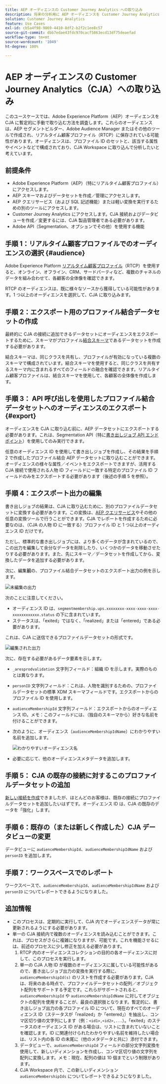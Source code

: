 ```yaml
---
title: AEP オーディエンスの Customer Journey Analytics への取り込み
description: 将来の分析用に AEP オーディエンスを Customer Journey Analytics に取り込む方法を説明します。
solution: Customer Journey Analytics
feature: Use Cases
exl-id: cb5a4f98-9869-4410-8df2-b2f2c1ee8c57
source-git-commit: dbb7edae43fdc970cacf5863ecd13df75deaefad
workflow-type: tm+mt
source-wordcount: '1049'
ht-degree: 100%

---
```


# AEP オーディエンスの Customer Journey Analytics（CJA）への取り込み

このユースケースでは、Adobe Experience Platform（AEP）オーディエンスを CJA に暫定的に手動で取り込む方法を調査します。これらのオーディエンスは、AEP セグメントビルダー、Adobe Audience Manager またはその他のツールで作成され、リアルタイム顧客プロファイル（RTCP）に保存されている可能性があります。オーディエンスは、プロファイル ID のセットと、該当する属性やイベントなどで構成されており、CJA Workspace に取り込んで分析したいと考えています。

## 前提条件

* Adobe Experience Platform（AEP）（特にリアルタイム顧客プロファイル）にアクセスします。
* AEP スキーマおよびデータセットを作成／管理にアクセスします。
* AEP クエリサービス（および SQL 記述機能）または軽い変換を実行するための別のツールにアクセスします。
* Customer Journey Analytics にアクセスします。CJA 接続およびデータビューを作成／変更するには、CJA 製品管理者である必要があります。
* Adobe API（Segmentation、オプションでその他）を使用する機能

## 手順 1：リアルタイム顧客プロファイルでのオーディエンスの選択 {#audience}

Adobe Experience Platform [リアルタイム顧客プロファイル](https://experienceleague.adobe.com/docs/experience-platform/profile/home.html?lang=ja)（RTCP）を使用すると、オンライン、オフライン、CRM、サードパーティなど、複数のチャネルのデータを組み合わせて、各顧客の全体像を確認できます。

RTCP のオーディエンスは、既に様々なソースから獲得している可能性があります。1 つ以上のオーディエンスを選択して、CJA に取り込みます。

## 手順 2：エクスポート用のプロファイル結合データセットの作成

最終的に CJA の接続に追加できるデータセットにオーディエンスをエクスポートするために、スキーマがプロファイル[結合スキーマ](https://experienceleague.adobe.com/docs/experience-platform/profile/union-schemas/union-schema.html?lang=ja#understanding-union-schemas)であるデータセットを作成する必要があります。

結合スキーマは、同じクラスを共有し、プロファイルが有効になっている複数のスキーマで構成されています。結合スキーマを使用すると、同じクラスを共有するスキーマ内に含まれるすべてのフィールドの融合を確認できます。リアルタイム顧客プロファイルは、結合スキーマを使用して、各顧客の全体像を作成します。

## 手順 3： API 呼び出しを使用したプロファイル結合データセットへのオーディエンスのエクスポート {#export}

オーディエンスを CJA に取り込む前に、AEP データセットにエクスポートする必要があります。これは、Segmentation API（特に[書き出しジョブ API エンドポイント](https://experienceleague.adobe.com/docs/experience-platform/segmentation/api/export-jobs.html?lang=ja)）を使用してのみ実行できます。

任意のオーディエンス ID を使用して書き出しジョブを作成し、その結果を手順 2 で作成したプロファイル結合 AEP データセットに取り込むことができます。オーディエンスの様々な属性／イベントをエクスポートできますが、活用する CJA 接続で使用される人物 ID フィールドに一致する特定のプロファイル ID フィールドのみをエクスポートする必要があります（後述の手順 5 を参照）。

## 手順 4：エクスポート出力の編集

書き出しジョブの結果は、CJA に取り込むために、別のプロファイルデータセットに変換する必要があります。この変換は、[AEP クエリサービス](https://experienceleague.adobe.com/docs/experience-platform/query/home.html?lang=ja)やその他の任意の変換ツールで行うことができます。CJA でレポートを作成するために必要なのは、（CJA の人物 ID に一致する）プロファイル ID と 1 つ以上のオーディエンス ID だけです。

ただし、標準的な書き出しジョブには、より多くのデータが含まれているので、この出力を編集して余分なデータを削除したり、いくつかのデータを移動させたりする必要があります。また、先にスキーマ／データセットを作成してから、変換したデータを追加する必要があります。

次に、編集&#x200B;**前**&#x200B;の、プロファイル結合データセットのエクスポート出力の例を示します。

![未編集の出力](../assets/export-unedited.png)

次のことに注意してください。

* オーディエンス ID は、`segmentmembership.ups.xxxxxxxx-xxxx-xxxx-xxxx-xxxxxxxxxxxx.status` の下に含まれています。
* ステータスは、「exited」ではなく、「realized」または「entered」である必要があります。

これは、CJA に送信できるプロファイルデータセットの形式です。

![編集された出力](../assets/export-edited.png)

次に、存在する必要があるデータ要素を示します。

* `_aresprodvalidation` 文字列フィールド：組織 ID を示します。実際のものとは異なります。
* `personID` 文字列フィールド：これは、人物を識別するための、プロファイルデータセットの標準 XDM スキーマフィールドです。エクスポートからのプロファイル ID を使用します。
* `audienceMembershipId` 文字列フィールド：エクスポートからのオーディエンス ID。メモ：このフィールドには、（独自のスキーマから）好きな名前を付けることができます。
* 次のように、オーディエンス（`audienceMembershipIdName`）にわかりやすい名前を追加します。

   ![わかりやすいオーディエンス名](../assets/audience-name.png)

* 必要に応じて、他のオーディエンスメタデータを追加します。

## 手順 5： CJA の既存の接続に対するこのプロファイルデータセットの追加

[新しい接続を作成](/help/connections/create-connection.md)できましたが、ほとんどのお客様は、既存の接続にプロファイルデータセットを追加したいはずです。オーディエンス ID は、CJA の既存のデータを「強化」します。

## 手順 6：既存の（または新しく作成した）CJA データビューの変更

データビューに `audienceMembershipId`、`audienceMembershipIdName` および `personID` を追加します。

## 手順 7：ワークスペースでのレポート

ワークスペースで、`audienceMembershipId`、`audienceMembershipIdName` および `personID` についてレポートできるようになりました。

## 追加情報

* このプロセスは、定期的に実行して、CJA 内でオーディエンスデータが常に更新されるようにする必要があります。
* 単一の CJA 接続内で複数のオーディエンスを読み込むことができます。これは、プロセスがさらに複雑になりますが、可能です。これを機能させるには、前述のプロセスに少し修正を加える必要があります。
   1. RTCP 内のオーディエンスコレクションの目的の各オーディエンスに対して、このプロセスを実行します。
   1. 単一の CJA 人物 ID が複数のオーディエンスに属している可能性があるので、書き出しジョブ出力の変換を実行する際に、`audienceMembershipId(s)` のリストを作成する必要があります。CJA は、将来のある時点で、プロファイルデータセットの配列／オブジェクト配列をサポートする予定です。これらがサポートされると、`audienceMembershipId` や `audienceMembershipIdName` に対してオブジェクトの配列を使用することが、最良の選択肢となります。暫定的に、書き出しジョブ出力の各プロファイル ID について、現在のすべてのオーディエンス ID（ステータスが「realized」か「entered」）を抽出し、コンマ区切り値の文字列にします（例：`<id1>,<id2>,...`）。「exited」のステータスのオーディエンス ID がある場合は、リストに含まれていないことを確認します。ID に関連付けられたわかりやすい名前を維持したい場合は、リスト内の各 ID の末尾に（他のメタデータと共に）添付できます。
   1. データビューで、`audienceMembershipId` フィールドの部分文字列変換を使用して、新しいディメンションを作成し、コンマ区切り値の文字列を配列に変換します。メモ：現在、配列の値は 10 個までという制限があります。
   1. CJA Workspace 内で、この新しいディメンション `audienceMembershipIds` についてレポートできるようになりました。
